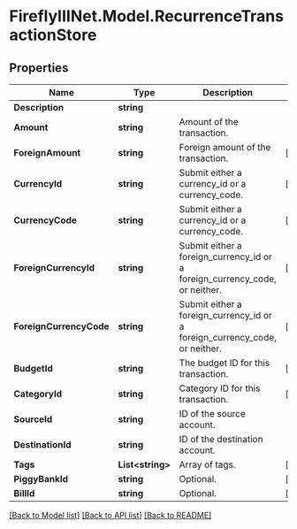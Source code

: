 # FireflyIIINet.Model.RecurrenceTransactionStore

## Properties

Name | Type | Description | Notes
------------ | ------------- | ------------- | -------------
**Description** | **string** |  | 
**Amount** | **string** | Amount of the transaction. | 
**ForeignAmount** | **string** | Foreign amount of the transaction. | [optional] 
**CurrencyId** | **string** | Submit either a currency_id or a currency_code. | [optional] 
**CurrencyCode** | **string** | Submit either a currency_id or a currency_code. | [optional] 
**ForeignCurrencyId** | **string** | Submit either a foreign_currency_id or a foreign_currency_code, or neither. | [optional] 
**ForeignCurrencyCode** | **string** | Submit either a foreign_currency_id or a foreign_currency_code, or neither. | [optional] 
**BudgetId** | **string** | The budget ID for this transaction. | [optional] 
**CategoryId** | **string** | Category ID for this transaction. | [optional] 
**SourceId** | **string** | ID of the source account. | 
**DestinationId** | **string** | ID of the destination account. | 
**Tags** | **List&lt;string&gt;** | Array of tags. | [optional] 
**PiggyBankId** | **string** | Optional. | [optional] 
**BillId** | **string** | Optional. | [optional] 

[[Back to Model list]](../README.md#documentation-for-models) [[Back to API list]](../README.md#documentation-for-api-endpoints) [[Back to README]](../README.md)

